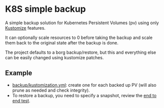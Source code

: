 # K8S simple backup

A simple backup solution for Kubernetes Persistent Volumes (pv) using only [Kustomize](https://kustomize.io/) features.

It can optionally scale resources to 0 before taking the backup and scale them back to the original state after the
backup is done.

The project defaults to a borg backup/restore, but this and everything else can be easily changed using kustomize
patches.

## Example

- [backup/kustomization.yml](./.github/testpv/backup/kustomization.yml): create one for each backed up PV (will also
  prune as needed and check integrity).
- To restore a backup, you need to specify a snapshot, review the [end to end test](./.github/workflows/e2e.yml).

